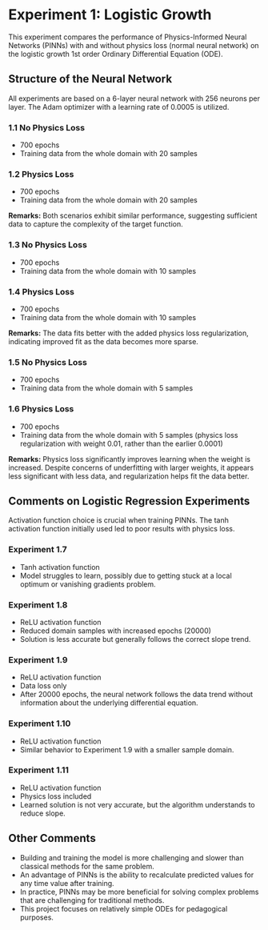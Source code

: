 # Experiment 1: Logistic Growth

This experiment compares the performance of Physics-Informed Neural Networks (PINNs) with and without physics loss (normal neural network) on the logistic growth 1st order Ordinary Differential Equation (ODE).

## Structure of the Neural Network
All experiments are based on a 6-layer neural network with 256 neurons per layer. The Adam optimizer with a learning rate of 0.0005 is utilized.

### 1.1 No Physics Loss
- 700 epochs
- Training data from the whole domain with 20 samples

### 1.2 Physics Loss
- 700 epochs
- Training data from the whole domain with 20 samples

**Remarks:** Both scenarios exhibit similar performance, suggesting sufficient data to capture the complexity of the target function.

### 1.3 No Physics Loss
- 700 epochs
- Training data from the whole domain with 10 samples

### 1.4 Physics Loss
- 700 epochs
- Training data from the whole domain with 10 samples

**Remarks:** The data fits better with the added physics loss regularization, indicating improved fit as the data becomes more sparse.

### 1.5 No Physics Loss
- 700 epochs
- Training data from the whole domain with 5 samples

### 1.6 Physics Loss
- 700 epochs
- Training data from the whole domain with 5 samples (physics loss regularization with weight 0.01, rather than the earlier 0.0001)

**Remarks:** Physics loss significantly improves learning when the weight is increased. Despite concerns of underfitting with larger weights, it appears less significant with less data, and regularization helps fit the data better.

## Comments on Logistic Regression Experiments
Activation function choice is crucial when training PINNs. The tanh activation function initially used led to poor results with physics loss.

### Experiment 1.7
- Tanh activation function
- Model struggles to learn, possibly due to getting stuck at a local optimum or vanishing gradients problem.

### Experiment 1.8
- ReLU activation function
- Reduced domain samples with increased epochs (20000)
- Solution is less accurate but generally follows the correct slope trend.

### Experiment 1.9
- ReLU activation function
- Data loss only
- After 20000 epochs, the neural network follows the data trend without information about the underlying differential equation.

### Experiment 1.10
- ReLU activation function
- Similar behavior to Experiment 1.9 with a smaller sample domain.

### Experiment 1.11
- ReLU activation function
- Physics loss included
- Learned solution is not very accurate, but the algorithm understands to reduce slope.

## Other Comments
- Building and training the model is more challenging and slower than classical methods for the same problem.
- An advantage of PINNs is the ability to recalculate predicted values for any time value after training.
- In practice, PINNs may be more beneficial for solving complex problems that are challenging for traditional methods.
- This project focuses on relatively simple ODEs for pedagogical purposes.